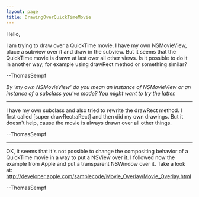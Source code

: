 ```yaml
---
layout: page
title: DrawingOverQuickTimeMovie
---
```


Hello,

I am trying to draw over a QuickTime movie. I have my own NSMovieView, place a subview over it and draw in the subview. But it seems that the QuickTime movie is drawn at last over all other views. Is it possible to do it in another way, for example using drawRect method or something similar?

--ThomasSempf

*By 'my own NSMovieView' do you mean an instance of NSMovieView or an instance of a subclass you've made? You might want to try the latter.*

----

I have my own subclass and also tried to rewrite the drawRect method. I first called [super drawRect:aRect] and then did my own drawings. But it doesn't help, cause the movie is always drawn over all other things.

--ThomasSempf

----

OK, it seems that it's not possible to change the compositing behavior of a QuickTime movie in a way to put a NSView over it. I followed now the example from Apple and put a transparent NSWindow over it. Take a look at: http://developer.apple.com/samplecode/Movie_Overlay/Movie_Overlay.html

--ThomasSempf

